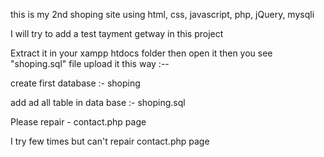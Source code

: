 this is my 2nd shoping site using html, css, javascript, php, jQuery, mysqli



I will try to add a test tayment getway in this project

Extract it in your xampp htdocs folder then open it then you see "shoping.sql" file upload it this way :--

create first database :- shoping

add ad all table in data base :- shoping.sql




Please repair - contact.php page

I try few times but can't repair contact.php page

